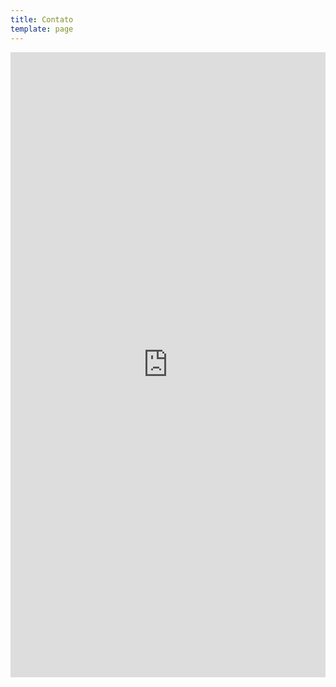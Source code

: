 ```yaml
---
title: Contato
template: page
---
```


<iframe src="https://docs.google.com/forms/d/e/1FAIpQLSfF24-rcfpGAE3DVquVPMZYjO4dfIkUiiB2xY2GeZx49VL7QQ/viewform?embedded=true" width="100%" height="1000px" frameborder="0" marginheight="0" marginwidth="0" id="idIframe" onLoad="iframeLoaded()">Carregando…</iframe>
